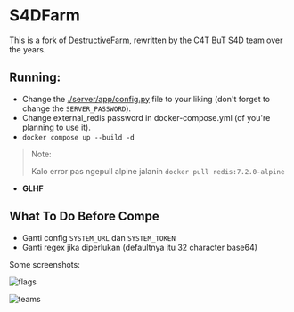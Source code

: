 # S4DFarm

This is a fork of [DestructiveFarm](https://github.com/DestructiveVoice/DestructiveFarm), 
rewritten by the C4T BuT S4D team over the years.

## Running:
- Change the [./server/app/config.py](./server/app/config.py) file to your liking
    (don't forget to change the `SERVER_PASSWORD`).
- Change external_redis password in docker-compose.yml (of you're planning to use it).
- `docker compose up --build -d`
> Note:
>
> Kalo error pas ngepull alpine jalanin `docker pull redis:7.2.0-alpine`
- **GLHF**

## What To Do Before Compe

- Ganti config `SYSTEM_URL` dan `SYSTEM_TOKEN`
- Ganti regex jika diperlukan (defaultnya itu 32 character base64)

Some screenshots:

![flags](resources/flags.png)

![teams](resources/teams.png)
